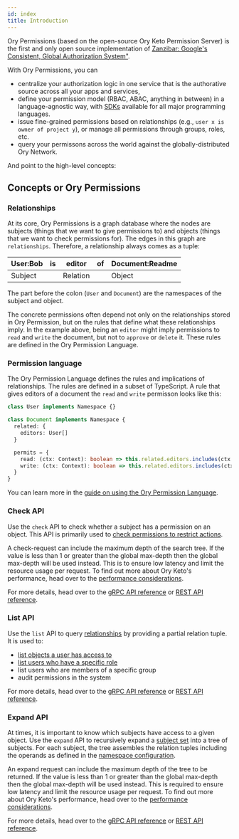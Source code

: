 ```yaml
---
id: index
title: Introduction
---
```


Ory Permissions (based on the open-source Ory Keto Permission Server) is the first and only open source implementation of
[Zanzibar: Google's Consistent, Global Authorization System"](https://research.google/pubs/pub48190/).

With Ory Permissions, you can

- centralize your authorization logic in one service that is the authorative source across all your apps and services,
- define your permission model (RBAC, ABAC, anything in between) in a language-agnostic way, with [SDKs](./sdk/01_index.md)
  available for all major programming languages.
- issue fine-grained permissions based on relationships (e.g., `user x is owner of project y`), or manage all permissions through
  groups, roles, etc.
- query your permissons across the world against the globally-distributed Ory Network.

And point to the high-level concepts:

## Concepts or Ory Permissions

### Relationships

At its core, Ory Permissions is a graph database where the nodes are subjects (things that we want to give permissions to) and
objects (things that we want to check permissions for). The edges in this graph are `relationships`. Therefore, a relationship
always comes as a tuple:

| User:Bob | is  | editor   | of  | Document:Readme |
| -------- | --- | -------- | --- | --------------- |
| Subject  |     | Relation |     | Object          |

The part before the colon (`User` and `Document`) are the namespaces of the subject and object.

The concrete permissions often depend not only on the relationships stored in Ory Permission, but on the rules that define what
these relationships imply. In the example above, being an `editor` might imply permissions to `read` and `write` the document, but
not to `approve` or `delete` it. These rules are defined in the Ory Permission Language.

### Permission language

The Ory Permission Language defines the rules and implications of relationships. The rules are defined in a subset of TypeScript.
A rule that gives editors of a document the `read` and `write` permisson looks like this:

```ts
class User implements Namespace {}

class Document implements Namespace {
  related: {
    editors: User[]
  }

  permits = {
    read: (ctx: Context): boolean => this.related.editors.includes(ctx.subject),
    write: (ctx: Context): boolean => this.related.editors.includes(ctx.subject),
  }
}
```

You can learn more in the [guide on using the Ory Permission Language](./guides/userset-rewrites.mdx).

### Check API

Use the `check` API to check whether a subject has a permission on an object. This API is primarily used to
[check permissions to restrict actions](./guides/simple-access-check-guide.mdx).

A check-request can include the maximum depth of the search tree. If the value is less than 1 or greater than the global max-depth
then the global max-depth will be used instead. This is to ensure low latency and limit the resource usage per request. To find
out more about Ory Keto's performance, head over to the [performance considerations](./performance.mdx).

For more details, head over to the [gRPC API reference](./reference/proto-api.mdx#checkservice) or
[REST API reference](./reference/rest-api.mdx#check-a-relation-tuple).

### List API

Use the `list` API to query [relationships](./concepts/relation-tuples.mdx) by providing a partial relation tuple. It is used to:

- [list objects a user has access to](./guides/list-api-display-objects.mdx#listing-objects)
- [list users who have a specific role](./guides/list-api-display-objects.mdx#listing-subjects)
- list users who are members of a specific group
- audit permissions in the system

For more details, head over to the [gRPC API reference](./reference/proto-api.mdx#readservice) or
[REST API reference](./reference/rest-api.mdx#query-relation-tuples).

### Expand API

At times, it is important to know which subjects have access to a given object. Use the `expand` API to recursively expand a
[subject set](./concepts/subjects.mdx#subject-sets) into a tree of subjects. For each subject, the tree assembles the relation
tuples including the operands as defined in the [namespace configuration](./concepts/namespaces.mdx).

An expand request can include the maximum depth of the tree to be returned. If the value is less than 1 or greater than the global
max-depth then the global max-depth will be used instead. This is required to ensure low latency and limit the resource usage per
request. To find out more about Ory Keto's performance, head over to the [performance considerations](./performance.mdx).

For more details, head over to the [gRPC API reference](./reference/proto-api.mdx#expandservice) or
[REST API reference](./reference/rest-api.mdx#getexpand).

